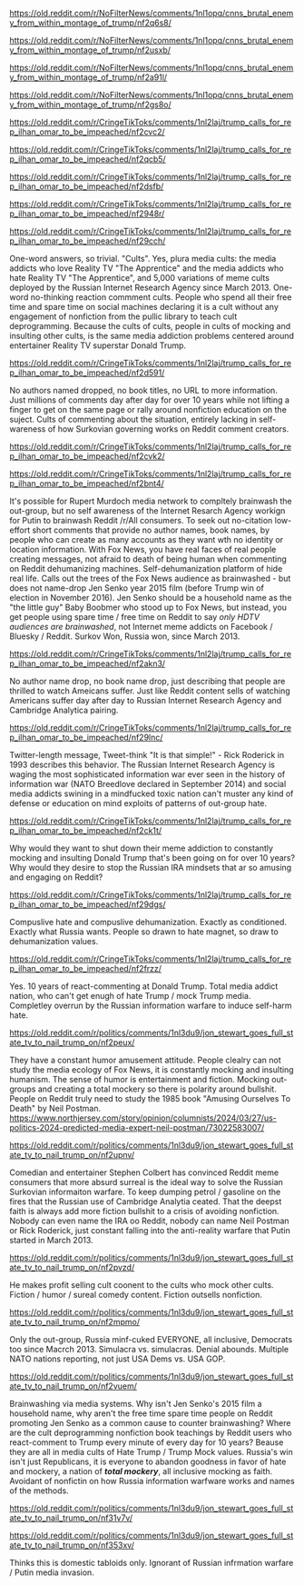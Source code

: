 https://old.reddit.com/r/NoFilterNews/comments/1nl1opq/cnns_brutal_enemy_from_within_montage_of_trump/nf2q6s8/

https://old.reddit.com/r/NoFilterNews/comments/1nl1opq/cnns_brutal_enemy_from_within_montage_of_trump/nf2usxb/

https://old.reddit.com/r/NoFilterNews/comments/1nl1opq/cnns_brutal_enemy_from_within_montage_of_trump/nf2a91l/

https://old.reddit.com/r/NoFilterNews/comments/1nl1opq/cnns_brutal_enemy_from_within_montage_of_trump/nf2gs8o/

https://old.reddit.com/r/CringeTikToks/comments/1nl2laj/trump_calls_for_rep_ilhan_omar_to_be_impeached/nf2cvc2/

https://old.reddit.com/r/CringeTikToks/comments/1nl2laj/trump_calls_for_rep_ilhan_omar_to_be_impeached/nf2qcb5/

https://old.reddit.com/r/CringeTikToks/comments/1nl2laj/trump_calls_for_rep_ilhan_omar_to_be_impeached/nf2dsfb/

https://old.reddit.com/r/CringeTikToks/comments/1nl2laj/trump_calls_for_rep_ilhan_omar_to_be_impeached/nf2948r/

https://old.reddit.com/r/CringeTikToks/comments/1nl2laj/trump_calls_for_rep_ilhan_omar_to_be_impeached/nf29cch/

One-word answers, so trivial. "Cults". Yes, plura media cults: the media addicts who love Reality TV "The Apprentice" and the media addicts who hate Reality TV "The Apprentice", and 5,000 variations of meme cults deployed by the Russian Internet Research Agency since March 2013. One-word no-thinking reaction commment cults. People who spend all their free time and spare time on social machines declaring it is a cult without any engagement of nonfiction from the pullic library to teach cult deprogramming. Because the cults of cults, people in cults of mocking and insulting other cults, is the same media addiction problems centered around entertainer Reality TV superstar Donald Trump.

https://old.reddit.com/r/CringeTikToks/comments/1nl2laj/trump_calls_for_rep_ilhan_omar_to_be_impeached/nf2d591/

No authors named dropped, no book titles, no URL to more information. Just millions of comments day after day for over 10 years while not lifting a finger to get on the same page or rally around nonfiction education on the suject. Cults of commenting about the situation, entirely lacking in self-wareness of how Surkovian governing works on Reddit comment creators.

https://old.reddit.com/r/CringeTikToks/comments/1nl2laj/trump_calls_for_rep_ilhan_omar_to_be_impeached/nf2cvk2/

https://old.reddit.com/r/CringeTikToks/comments/1nl2laj/trump_calls_for_rep_ilhan_omar_to_be_impeached/nf2bnt4/

It's possible for Rupert Murdoch media network to compltely brainwash the out-group, but no self awareness of the Internet Resarch Agency workign for Putin to brainwash Reddit /r/All consumers. To seek out no-citation low-effort short comments that provide no author names, book names, by people who can create as many accounts as they want wth no identity or location information. With Fox News, you have real faces of real people creating messages, not afraid to death of being human when commenting on Reddit dehumanizing machines. Self-dehumanization platform of hide real life. Calls out the trees of the Fox News audience as brainwashed - but does not name-drop Jen Senko year 2015 film (before Trump win of election in November 2016). Jen Senko should be a household name as the "the little guy" Baby Boobmer who stood up to Fox News, but instead, you get people using spare time / free time on Reddit to say *only HDTV audiences are brainwashed*, not Internet meme addicts on Facebook / Bluesky / Reddit. Surkov Won, Russia won, since March 2013.

https://old.reddit.com/r/CringeTikToks/comments/1nl2laj/trump_calls_for_rep_ilhan_omar_to_be_impeached/nf2akn3/

No author name drop, no book name drop, just describing that people are thrilled to watch Ameicans suffer. Just like Reddit content sells of watching Americans suffer day after day to Russian Internet Research Agency and Cambridge Analytica pairing. 

https://old.reddit.com/r/CringeTikToks/comments/1nl2laj/trump_calls_for_rep_ilhan_omar_to_be_impeached/nf29lnc/

Twitter-length message, Tweet-think "It is that simple!" - Rick Roderick in 1993 describes this behavior. The Russian Internet Research Agency is waging the most sophisticated information war ever seen in the history of information war (NATO Breedlove declared in September 2014) and social media addicts swining in a mindfucked toxic nation can't muster any kind of defense or education on mind exploits of patterns of out-group hate.  

https://old.reddit.com/r/CringeTikToks/comments/1nl2laj/trump_calls_for_rep_ilhan_omar_to_be_impeached/nf2ck1t/

Why would they want to shut down their meme addiction to constantly mocking and insulting Donald Trump that's been going on for over 10 years? Why would they desire to stop the Russian IRA mindsets that ar so amusing and engaging on Reddit?

https://old.reddit.com/r/CringeTikToks/comments/1nl2laj/trump_calls_for_rep_ilhan_omar_to_be_impeached/nf29dgs/

Compuslive hate and compuslive dehumanization. Exactly as conditioned. Exactly what Russia wants. People so drawn to hate magnet, so draw to dehumanization values.

https://old.reddit.com/r/CringeTikToks/comments/1nl2laj/trump_calls_for_rep_ilhan_omar_to_be_impeached/nf2frzz/

Yes. 10 years of react-commenting at Donald Trump. Total media addict nation, who can't get enugh of hate Trump / mock Trump media. Completley overrun by the Russian information warfare to induce self-harm hate.

https://old.reddit.com/r/politics/comments/1nl3du9/jon_stewart_goes_full_state_tv_to_nail_trump_on/nf2peux/

They have a constant humor amusement attitude. People clealry can not study the media ecology of Fox News, it is constantly mocking and insulting humanism. The sense of humor is entertainment and fiction. Mocking out-groups and creating a total mockery so there is polarity around bullshit. People on Reddit truly need to study the 1985 book "Amusing Ourselves To Death" by Neil Postman. https://www.northjersey.com/story/opinion/columnists/2024/03/27/us-politics-2024-predicted-media-expert-neil-postman/73022583007/

https://old.reddit.com/r/politics/comments/1nl3du9/jon_stewart_goes_full_state_tv_to_nail_trump_on/nf2upnv/

Comedian and entertainer Stephen Colbert has convinced Reddit meme consumers that more absurd surreal is the ideal way to solve the Russian Surkovian informaiton warfare. To keep dumping petrol / gasoline on the fires that the Russian use of Cambridge Analytia ceated. That the deepst faith is always add more fiction bullshit to a crisis of avoiding nonfiction. Nobody can even name the IRA oo Reddit, nobody can name Neil Postman or Rick Roderick, just constant falling into the anti-reality warfare that Putin started in March 2013.

https://old.reddit.com/r/politics/comments/1nl3du9/jon_stewart_goes_full_state_tv_to_nail_trump_on/nf2pvzd/

He makes profit selling cult coonent to the cults who mock other cults. Fiction / humor / sureal comedy content. Fiction outsells nonfiction.

https://old.reddit.com/r/politics/comments/1nl3du9/jon_stewart_goes_full_state_tv_to_nail_trump_on/nf2mpmo/

Only the out-group, Russia minf-cuked EVERYONE, all inclusive, Democrats too since Macrch 2013. Simulacra vs. simulacras. Denial abounds. Multiple NATO nations reporting, not just USA Dems vs. USA GOP.

https://old.reddit.com/r/politics/comments/1nl3du9/jon_stewart_goes_full_state_tv_to_nail_trump_on/nf2vuem/

Brainwashing via media systems. Why isn't Jen Senko's 2015 film a household name, why aren't the free time spare time people on Reddit promoting Jen Senko as a common cause to counter brainwashing? Where are the cult deprogramming nonfiction book teachings by Reddit users who react-comment to Trump every minute of every day for 10 years? Beause they are all in media cults of Hate Trump / Trump Mock values. Russia's win isn't just Republicans, it is everyone to abandon goodness in favor of hate and mockery, a nation of ***total mockery***, all inclusive mocking as faith. Avoidant of nonfictin on how Russia information warfware works and names of the methods.

https://old.reddit.com/r/politics/comments/1nl3du9/jon_stewart_goes_full_state_tv_to_nail_trump_on/nf31v7v/

https://old.reddit.com/r/politics/comments/1nl3du9/jon_stewart_goes_full_state_tv_to_nail_trump_on/nf353xv/

Thinks this is domestic tabloids only. Ignorant of Russian infrmation warfare / Putin media invasion.
